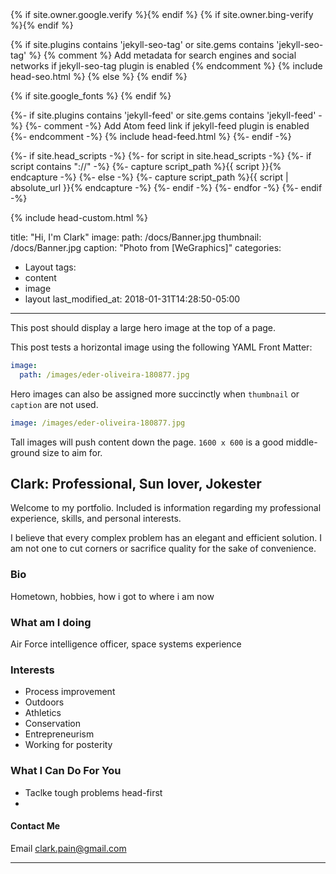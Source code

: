 <head>
  <meta charset="utf-8">
  <meta http-equiv="X-UA-Compatible" content="IE=edge">
  <meta name="viewport" content="width=device-width, initial-scale=1">
  {% if site.owner.google.verify %}<meta name="google-site-verification" content="{{ site.owner.google.verify }}">{% endif %}
  {% if site.owner.bing-verify %}<meta name="msvalidate.01" content="{{ site.owner.bing-verify }}">{% endif %}

  {% if site.plugins contains 'jekyll-seo-tag' or site.gems contains 'jekyll-seo-tag' %}
    {% comment %}
      Add metadata for search engines and social networks if jekyll-seo-tag plugin is enabled
    {% endcomment %}
    {% include head-seo.html %}
  {% else %}
    <title>{% if page.title %}{{ page.title | escape }}{% else %}{{ site.title | escape }}{% endif %}</title>
    <meta name="description" content="{{ page.excerpt | default: site.description | strip_html | normalize_whitespace | truncate: 160 | escape }}">
    <link rel="canonical" href="{{ page.url | replace:'index.html', '' | absolute_url }}">
  {% endif %}

  <script>
    /* Cut the mustard */
    if ( 'querySelector' in document && 'addEventListener' in window ) {
      document.documentElement.className = document.documentElement.className.replace(/\bno-js\b/g, '') + 'js';
    }
  </script>

  <link rel="stylesheet" href="{{ '/assets/css/main.css' | relative_url }}">
  {% if site.google_fonts %}
    <link rel="stylesheet" href="https://fonts.googleapis.com/css?family={%- for font in site.google_fonts -%}{{ font.name | replace: ' ', '+' }}{% if font.weights %}:{% endif %}{{ font.weights | remove: ' ' }}{% if forloop.last != true %}|{% endif %}{%- endfor -%}">
  {% endif %}

  {%- if site.plugins contains 'jekyll-feed' or site.gems contains 'jekyll-feed' -%}
    {%- comment -%}
      Add Atom feed link if jekyll-feed plugin is enabled
    {%- endcomment -%}
    {% include head-feed.html %}
  {%- endif -%}

  {%- if site.head_scripts -%}
    {%- for script in site.head_scripts -%}
      {%- if script contains "://" -%}
        {%- capture script_path %}{{ script }}{% endcapture -%}
      {%- else -%}
        {%- capture script_path %}{{ script | absolute_url }}{% endcapture -%}
      {%- endif -%}
      <script src="{{ script_path }}"></script>
    {%- endfor -%}
  {%- endif -%}

  {% include head-custom.html %}
</head>

title: "Hi, I'm Clark"
image: 
  path: /docs/Banner.jpg
  thumbnail: /docs/Banner.jpg
  caption: "Photo from [WeGraphics]"
categories:
  - Layout
tags:
  - content
  - image
  - layout
last_modified_at: 2018-01-31T14:28:50-05:00
---

This post should display a large hero image at the top of a page.

This post tests a horizontal image using the following YAML Front Matter:

```yaml
image:
  path: /images/eder-oliveira-180877.jpg
```

Hero images can also be assigned more succinctly when `thumbnail` or `caption` are not used.

```yaml
image: /images/eder-oliveira-180877.jpg
```

Tall images will push content down the page. `1600 x 600` is a good middle-ground size to aim for.

## Clark: Professional, Sun lover, Jokester

Welcome to my portfolio. Included is information regarding my professional experience, skills, and personal interests.

I believe that every complex problem has an elegant and efficient solution. I am not one to cut corners or sacrifice quality for the sake of convenience. 

### Bio
Hometown, hobbies, how i got to where i am now

### What am I doing
Air Force intelligence officer, space systems experience 

### 



### Interests

  - Process improvement
  - Outdoors 
  - Athletics
  - Conservation
  - Entrepreneurism 
  - Working for posterity 

### What I Can Do For You

  - Taclke tough problems head-first 
  - 

#### Contact Me 
Email <clark.pain@gmail.com>

---
